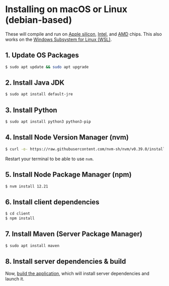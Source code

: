 # Installing on macOS or Linux (debian-based)
These will compile and run on [Apple silicon](https://en.wikipedia.org/wiki/Apple_silicon), [Intel](https://en.wikipedia.org/wiki/List_of_Intel_CPU_microarchitectures), and [AMD](https://en.wikipedia.org/wiki/List_of_AMD_processors) chips.
This also works on the [Windows Subsystem for Linux (WSL)](https://github.com/schneidernicholas/CS314-Guides/blob/main/Environment/installing/windows-subsystem-linux.md).

## 1. Update OS Packages
```sh
$ sudo apt update && sudo apt upgrade
```
## 2. Install Java JDK
```sh
$ sudo apt install default-jre
```
## 3. Install Python
```sh
$ sudo apt install python3 python3-pip
```
## 4. Install Node Version Manager (nvm)
```sh
$ curl -o- https://raw.githubusercontent.com/nvm-sh/nvm/v0.39.0/install.sh | bash
```
Restart your terminal to be able to use `nvm`.
## 5. Install Node Package Manager (npm)
```sh
$ nvm install 12.21
```
## 6. Install client dependencies
```sh
$ cd client
$ npm install
```
## 7. Install Maven (Server Package Manager)
```sh
$ sudo apt install maven
```
## 8. Install server dependencies & build
Now, [build the application](../building.md), which will install server dependencies and launch it.
